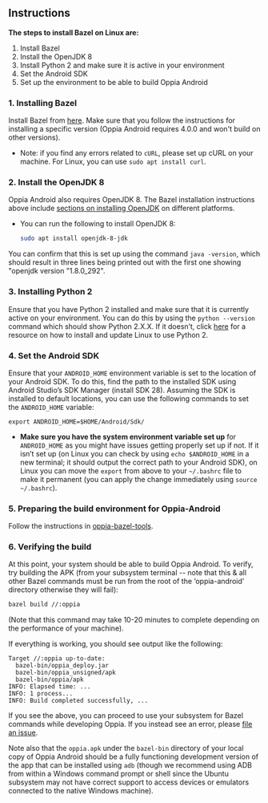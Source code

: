 ## Instructions

**The steps to install Bazel on Linux are:**
1. Install Bazel 
2. Install the OpenJDK 8
3. Install Python 2 and make sure it is active in your environment
4. Set the Android SDK
5. Set up the environment to be able to build Oppia Android

### 1. Installing Bazel

Install Bazel from [here](https://docs.bazel.build/versions/master/install.html). Make sure that you follow the instructions for installing a specific version (Oppia Android requires 4.0.0 and won't build on other versions).
   - Note: if you find any errors related to `cURL`, please set up cURL on your machine. For Linux, you can use `sudo apt install curl`.

### 2. Install the OpenJDK 8

Oppia Android also requires OpenJDK 8. The Bazel installation instructions above include [sections on installing OpenJDK](https://docs.bazel.build/versions/main/tutorial/java.html#install-the-jdk) on different platforms.

   - You can run the following to install OpenJDK 8:

     ```sh
     sudo apt install openjdk-8-jdk
     ```

   You can confirm that this is set up using the command `java -version`, which should result in three lines being printed out with the first one showing "openjdk version "1.8.0_292".

### 3. Installing Python 2

Ensure that you have Python 2 installed and make sure that it is currently active on your environment. You can do this by using the ``python --version`` command which should show Python 2.X.X. If it doesn’t, click [here](https://linuxconfig.org/install-python-2-on-ubuntu-20-04-focal-fossa-linux) for a resource on how to install and update Linux to use Python 2.

### 4. Set the Android SDK

Ensure that your `ANDROID_HOME` environment variable is set to the location of your Android SDK. To do this, find the path to the installed SDK using Android Studio’s SDK Manager (install SDK 28). Assuming the SDK is installed to default locations, you can use the following commands to set the `ANDROID_HOME` variable:<br>
   ```
   export ANDROID_HOME=$HOME/Android/Sdk/
   ```
   - **Make sure you have the system environment variable set up** for ``ANDROID_HOME`` as you might have issues getting properly set up if not. If it isn’t set up (on Linux you can check by using ``echo $ANDROID_HOME`` in a new terminal; it should output the correct path to your Android SDK), on Linux you can move the ``export`` from above to your ``~/.bashrc`` file to make it permanent (you can apply the change immediately using ``source ~/.bashrc``).

### 5. Preparing the build environment for Oppia-Android

Follow the instructions in [oppia-bazel-tools](https://github.com/oppia/oppia-bazel-tools).

### 6. Verifying the build

At this point, your system should be able to build Oppia Android. To verify, try building the APK (from your subsystem terminal -- note that this & all other Bazel commands must be run from the root of the ‘oppia-android’ directory otherwise they will fail):

```sh
bazel build //:oppia
```

(Note that this command may take 10-20 minutes to complete depending on the performance of your machine).

If everything is working, you should see output like the following:

```
Target //:oppia up-to-date:
  bazel-bin/oppia_deploy.jar
  bazel-bin/oppia_unsigned/apk
  bazel-bin/oppia/apk
INFO: Elapsed time: ...
INFO: 1 process...
INFO: Build completed successfully, ...
```

If you see the above, you can proceed to use your subsystem for Bazel commands while developing Oppia. If you instead see an error, please [file an issue](https://github.com/oppia/oppia-android/issues/new/choose).

Note also that the ``oppia.apk`` under the ``bazel-bin`` directory of your local copy of Oppia Android should be a fully functioning development version of the app that can be installed using ``adb`` (though we recommend using ADB from within a Windows command prompt or shell since the Ubuntu subsystem may not have correct support to access devices or emulators connected to the native Windows machine).
